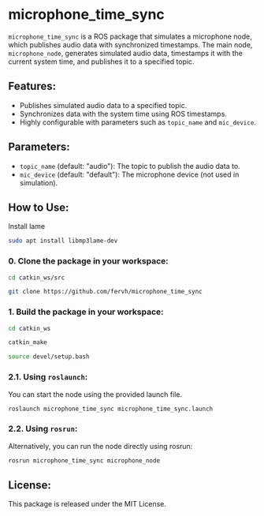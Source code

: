 # microphone_time_sync

`microphone_time_sync` is a ROS package that simulates a microphone node, which publishes audio data with synchronized timestamps. The main node, `microphone_node`, generates simulated audio data, timestamps it with the current system time, and publishes it to a specified topic.

## Features:
- Publishes simulated audio data to a specified topic.
- Synchronizes data with the system time using ROS timestamps.
- Highly configurable with parameters such as `topic_name` and `mic_device`.

## Parameters:
- `topic_name` (default: "audio"): The topic to publish the audio data to.
- `mic_device` (default: "default"): The microphone device (not used in simulation).

## How to Use:

Install lame

```bash
sudo apt install libmp3lame-dev

```



### 0. Clone the package in your workspace:

```bash
cd catkin_ws/src
```
```bash
git clone https://github.com/fervh/microphone_time_sync
```

### 1. Build the package in your workspace:

```bash
cd catkin_ws
```

```bash
catkin_make
```

```bash
source devel/setup.bash
```
  
### 2.1. Using `roslaunch`:

You can start the node using the provided launch file.

```bash
roslaunch microphone_time_sync microphone_time_sync.launch
```

### 2.2. Using `rosrun`:

Alternatively, you can run the node directly using rosrun:

```bash
rosrun microphone_time_sync microphone_node
```

## License:
This package is released under the MIT License.
